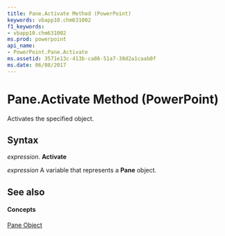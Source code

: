 ```yaml
---
title: Pane.Activate Method (PowerPoint)
keywords: vbapp10.chm631002
f1_keywords:
- vbapp10.chm631002
ms.prod: powerpoint
api_name:
- PowerPoint.Pane.Activate
ms.assetid: 3571e13c-413b-ca86-51a7-38d2a1caab0f
ms.date: 06/08/2017
---
```



# Pane.Activate Method (PowerPoint)

Activates the specified object.


## Syntax

 _expression_. **Activate**

 _expression_ A variable that represents a **Pane** object.


## See also


#### Concepts


[Pane Object](pane-object-powerpoint.md)

